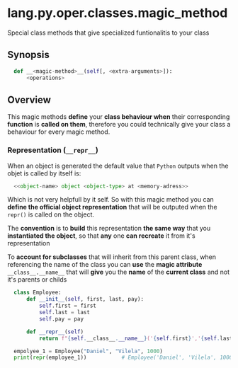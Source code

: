 # lang.py.oper.classes.magic_method

Special class methods that give specialized funtionalitis to your class

## Synopsis

```py
  def __<magic-method>__(self[, <extra-arguments>]):
      <operations>
```

## Overview

This magic methods **define** your **class behaviour when** their corresponding
**function** is **called on them**, therefore you could technically give your
class a behaviour for every magic method.

### Representation (`__repr__`)

When an object is generated the default value that `Python` outputs when the
objet is called by itself is:

```py
  <<object-name> object <object-type> at <memory-adress>>
```

Which is not very helpfull by it self. So with this magic method you can
**define the official object representation** that will be outputed when the
`repr()` is called on the object.

The **convention** is to **build** this representation **the same way** that
you **instantiated the object**, so that **any** one **can recreate** it from
it's representation

To **account for subclasses** that will inherit from this parent class, when
referencing the name of the class you can **use** the **magic attribute**
`__class__.__name__` that will **give** you the **name** of the **current
class** and not it's parents or childs

```py
  class Employee:
      def __init__(self, first, last, pay):
          self.first = first
          self.last = last
          self.pay = pay

      def __repr__(self)
          return f"{self.__class__.__name__}('{self.first}','{self.last}',{self.pay})"

  empolyee_1 = Employee("Daniel", "Vilela", 1000)
  print(repr(employee_1))           # Employee('Daniel', 'Vilela', 1000)
```
